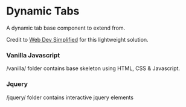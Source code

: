 # Dynamic Tabs

A dynamic tab base component to extend from. 

Credit to [Web Dev Simplified](youtube.com/watch?v=5L6h_MrNvsk) for this lightweight solution.

### Vanilla Javascript
/vanilla/ folder contains base skeleton using HTML, CSS & Javascript.

### Jquery
/jquery/ folder contains interactive jquery elements

